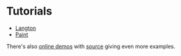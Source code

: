 # Tutorials
* [Langton](langton.md)
* [Paint](paint.md)

There's also [online demos](https://boristhebrave.itch.io/sylves-demos) with [source](https://github.com/BorisTheBrave/sylves-demos/) giving even more examples.